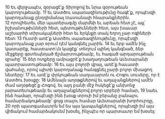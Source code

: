 10 Եւ վերջապէս, զօրացէ՛ք Տիրոջով եւ նրա զօրութեան կարողութեամբ. 11 եւ Աստծու սպառազինութիւնը հագէ՛ք, որպէսզի կարողանաք ընդդիմանալ Սատանայի հնարանքներին. 12 որովհետեւ մեր պատերազմը մարմնի եւ արեան հետ չէ, այլ՝ իշխանութիւնների հետ, պետութիւնների հետ, այս խաւար աշխարհի տիրակալների հետ եւ երկնքի տակ եղող չար ոգիների հետ: 13 Ուստի առէ՛ք Աստծու սպառազինութիւնը, որպէսզի կարողանաք չար օրում դէմ կանգնել չարին. 14 եւ երբ ամէն ինչ կատարէք, հաստատո՛ւն կացէք՝ տեղում պինդ կանգնած, ձեր մէջքերը գօտեպնդած ճշմարտութեամբ, եւ հագած արդարութեան զրահը՝ 15 ձեր ոտքերը ամրացրէ՛ք խաղաղութեան Աւետարանի պատրաստութեամբ: 16 Եւ այս բոլորի վրայ, առէ՛ք հաւատի վահանը, որով պիտի կարողանաք հանգցնել չարի բոլոր մխացող նետերը: 17 Եւ առէ՛ք փրկութեան սաղաւարտն ու Հոգու սուսերը, որ է Աստծու խօսքը: 18 Ամենայն աղօթքներով եւ աղաչանքներով ամէն ժամ աղօթեցէ՛ք Հոգով. եւ այդ բանի մէջ հսկեցէ՛ք անխոնջ յարատեւութեամբ եւ աղաչանքներով բոլոր սրբերի համար, 19 նաեւ ինձ համար, որպէսզի ինձ խօսք տրուի իմ բերանը բանալու համարձակութեամբ՝ ցոյց տալու համար Աւետարանի խորհուրդը, 20 որի պատգամաւորն եմ ես այս կապանքներով, որպէսզի իմ այս վիճակում համարձակուեմ խօսել, ինչպէս որ պարտաւոր եմ խօսել:
